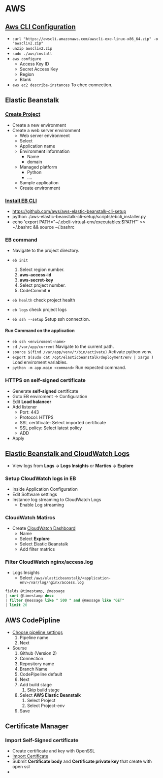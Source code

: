 # AWS

## [Aws CLI Configuration](https://docs.aws.amazon.com/cli/latest/userguide/getting-started-install.html)

- `curl "https://awscli.amazonaws.com/awscli-exe-linux-x86_64.zip" -o "awscliv2.zip"`
- `unzip awscliv2.zip`
- `sudo ./aws/install`
- `aws configure`
  - Access Key ID
  - Secret Access Key
  - Region
  - Blank
- `aws ec2 describe-instances` To chec connection.


## Elastic Beanstalk

### [Create Project](https://us-east-2.console.aws.amazon.com/elasticbeanstalk/home)
- Create a new environment
- Create a web server environment
  - Web server environment
  - Select
  - Application name
  - Environment information
     - Name
     - domain
  - Managed platform
     - Python
     - ....
  - Sample application
  - Create environment


### [Install EB CLI](https://github.com/aws/aws-elastic-beanstalk-cli-setup)
- https://github.com/aws/aws-elastic-beanstalk-cli-setup
- python ./aws-elastic-beanstalk-cli-setup/scripts/ebcli_installer.py
- echo 'export PATH="~/.ebcli-virtual-env/executables:$PATH"' >> ~/.bashrc && source ~/.bashrc

### EB command

- Navigate to the project directory.
- `eb init`
  1. Select region number.
  2. **aws-access-id**
  3. **aws-secret-key**
  4. Select project number.
  5. CodeCommit **n**

- `eb health` check project health
- `eb logs` check project logs
- `eb ssh --setup` Setup ssh connection.

#### Run Command on the application
- `eb ssh <enviroment-name>`
- `cd /var/app/current` Navigate to the current path.
- `source $(find /var/app/venv/*/bin/activate)` Activate python venv.
- `export $(sudo cat /opt/elasticbeanstalk/deployment/env | xargs )` Load enviroment variables.
- `python -m app.main <command>` Run expected command.

### HTTPS on self-signed certificate
- Generate **self-signed** certificate
- Goto EB enviroment -> Configuration
- Edit **Load balancer**
- Add listener
  - Port: 443
  - Protocol: HTTPS
  - SSL certificate: Select imported certificate
  - SSL policy: Select latest policy
  - ADD
- Apply


## [Elastic Beanstalk and CloudWatch Logs](https://docs.aws.amazon.com/elasticbeanstalk/latest/dg/AWSHowTo.cloudwatchlogs.html)

- View logs from **Logs -> Logs Insights** or **Martics -> Explore**

### Setup CloudWatch logs in EB
- Inside Application Configuration
- Edit Software settings
- Instance log streaming to CloudWatch Logs
  - Enable Log streaming

### CloudWatch Matircs
- Create [CloudWatch Dashboard](https://us-east-2.console.aws.amazon.com/cloudwatch/home)
  - Name
  - Select **Explore**
  - Select Elastic Beanstalk
  - Add filter matrics

### Filter CloudWatch nginx/access.log

- Logs Insights
  - Select `/aws/elasticbeanstalk/<application-env>/var/log/nginx/access.log`

```sql
fields @timestamp, @message
| sort @timestamp desc
| filter @message like " 500 " and @message like "GET"
| limit 20
```



## AWS CodePipline

- [Choose pipeline settings](https://us-east-2.console.aws.amazon.com/codesuite/codepipeline/pipeline/new)
  1. Pipeline name
  2. Next
- Sourse
  1. Github (Version 2)
  2. Connection
  3. Repository name
  4. Branch Name
  5. CodePipeline default
  6. Next
  7. Add build stage
     1. Skip build stage
  8. Select **AWS Elastic Beanstalk**
     1. Select Project
     2. Select Project-env
  9. Save



## Certificate Manager


### Import Self-Signed certificate
- Create certificate and key with OpenSSL
- [Import Certificate](https://us-east-2.console.aws.amazon.com/acm/home?region=us-east-2#/certificates/import)
- Submit **Certificate body** and **Certificate private key** that create with open ssl
- 